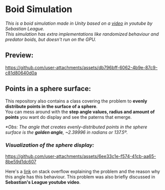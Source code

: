 # Boid Simulation
<i>This is a boid simulation made in Unity based on a [video](https://www.youtube.com/watch?v=bqtqltqcQhw&t=44s) in youtube by Sebastian League. <br>
This simulation has extra implementations like randomized behaviour and predator boids, but doesn't run on the GPU.</i><br>

## Preview:

https://github.com/user-attachments/assets/db796bff-6062-4b9e-87c9-c81d80640d0a

## Points in a sphere surface:

This repository also contains a class covering the problem to **evenly distribute points in the surface of a sphere**.<br>
You can mess around with the **step angle values, radius and amount of points** you want do display and see the paterns that emerge. 

_*Obs: The angle that creates evenly-distributed points in the sphere surface is the **golden angle**, ~2.39996 in radians or 137.5º._

### <i>Visualization of the sphere display: </i>

https://github.com/user-attachments/assets/6ee33c1e-f574-41cb-aa65-8be59d1dc607

Here's a [link](https://stackoverflow.com/questions/9600801/evenly-distributing-n-points-on-a-sphere/44164075#comment42480330_26127012) on stack overflow explaining the problem and the reason why this angle has this behaviour. This problem was also briefly discussed in **Sebastian's League youtube video**.
